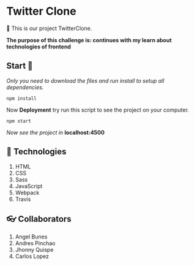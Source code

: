 # Twitter Clone

:memo: This is our project TwitterClone.

  **The purpose of this challenge is: continues with my learn about technologies of frontend**

## Start 🚀

_Only you need to download the files and run install to setup all dependencies._

```
npm install
```

Now **Deployment** try run this script to see the project on your computer.

```
npm start
```
_Now see the project in_ **localhost:4500**

## :pill: Technologies
1. HTML
2. CSS
3. Sass
4. JavaScript
4. Webpack
5. Travis

## 👓 Collaborators
1. Angel Bunes 
2. Andres Pinchao
3. Jhonny Quispe
4. Carlos Lopez